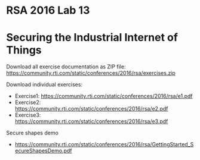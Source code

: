 # RSA 2016 Lab 13
# Securing the Industrial Internet of Things

Download all exercise documentation as ZIP file:
https://community.rti.com/static/conferences/2016/rsa/exercises.zip

Download individual exercises:
* Exercise1: https://community.rti.com/static/conferences/2016/rsa/e1.pdf
* Exercise2: https://community.rti.com/static/conferences/2016/rsa/e2.pdf
* Exercise3: https://community.rti.com/static/conferences/2016/rsa/e3.pdf

Secure shapes demo
* https://community.rti.com/static/conferences/2016/rsa/GettingStarted_SecureShapesDemo.pdf

